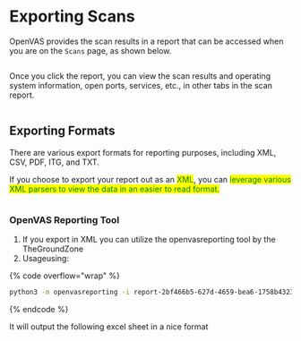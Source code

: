 # Exporting Scans

OpenVAS provides the scan results in a report that can be accessed when you are on the `Scans` page, as shown below.

<figure><img src="../../../../../../.gitbook/assets/image (73).png" alt=""><figcaption></figcaption></figure>

Once you click the report, you can view the scan results and operating system information, open ports, services, etc., in other tabs in the scan report.

<figure><img src="../../../../../../.gitbook/assets/image (75).png" alt=""><figcaption></figcaption></figure>

## Exporting Formats

There are various export formats for reporting purposes, including XML, CSV, PDF, ITG, and TXT.&#x20;

If you choose to export your report out as an <mark style="color:green;">XML</mark>, you can <mark style="color:green;">leverage various XML parsers to view the data in an easier to read format.</mark>

<figure><img src="../../../../../../.gitbook/assets/image (76).png" alt=""><figcaption></figcaption></figure>

### OpenVAS Reporting Tool

1. If you export in XML you can utilize the openvasreporting tool by the TheGroundZone
2. Usageusing:&#x20;

{% code overflow="wrap" %}
```bash
python3 -m openvasreporting -i report-2bf466b5-627d-4659-bea6-1758b43235b1.xml -f xlsx
```
{% endcode %}

It will output the following excel sheet in a nice format

<figure><img src="../../../../../../.gitbook/assets/image (77).png" alt=""><figcaption></figcaption></figure>

<figure><img src="../../../../../../.gitbook/assets/image (78).png" alt=""><figcaption></figcaption></figure>

